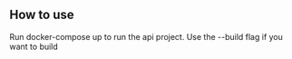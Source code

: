 ## How to use

Run docker-compose up to run the api project. Use the --build flag if you want to build